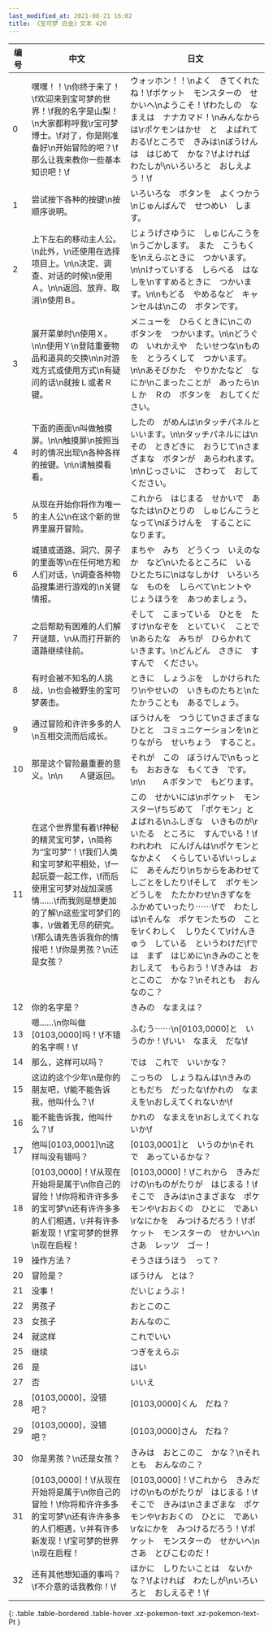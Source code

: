 ```yaml
---
last_modified_at: 2021-08-21 16:02
title: 《宝可梦 白金》文本 420
---
```

| 编号 | 中文 | 日文 |
| ---- | ---- | ---- |
| 0 | 嘿嘿！！\n你终于来了！\f欢迎来到宝可梦的世界！\f我的名字是山梨！\n大家都称呼我\r宝可梦博士。\f对了，你是刚准备好\n开始冒险的吧？\f那么让我来教你一些基本知识吧！\f | ウォッホン！！\nよく　きてくれたね！\fポケット　モンスターの　せかいへ\nようこそ！\fわたしの　なまえは　ナナカマド！\nみんなからは\rポケモンはかせ　と　よばれておる\fところで　きみは\nぼうけんは　はじめて　かな？\fよければ　わたしが\nいろいろと　おしえよう！\f |
| 1 | 尝试按下各种的按键\n按顺序说明。 | いろいろな　ボタンを　よくつかう\nじゅんばんで　せつめい　します。 |
| 2 | 上下左右的移动主人公。　\n此外，\n还使用在选择项目上。\n\n决定、调查、对话的时候\n使用Ａ。\n\n返回、放弃、取消\n使用Ｂ。 | じょうげさゆうに　しゅじんこうを\nうごかします。　また　こうもくを\nえらぶときに　つかいます。\n\nけっていする　しらべる　はなしを\nすすめるときに　つかいます。\n\nもどる　やめるなど　キャンセルは\nこの　ボタンです。 |
| 3 | 展开菜单时\n使用Ｘ。\n\n使用Ｙ\n登陆重要物品和道具的交换\n\n对游戏方式或使用方式\n有疑问的话\n就按Ｌ或者Ｒ键。 | メニューを　ひらくときに\nこの　ボタンを　つかいます。\n\nどうぐの　いれかえや　たいせつな\nものを　とうろくして　つかいます。\n\nあそびかた　やりかたなど　なにか\nこまったことが　あったら\nＬか　Ｒの　ボタンを　おしてください。 |
| 4 | 下面的画面\n叫做触摸屏。\n\n触摸屏\n按照当时的情况出现\n各种各样的按键。\n\n请触摸看看。 | したの　がめんは\nタッチパネルと　いいます。\n\nタッチパネルには\nその　ときどきに　おうじて\nさまざまな　ボタンが　あらわれます。\n\nじっさいに　さわって　おしてください。 |
| 5 | 从现在开始你将作为唯一的主人公\n在这个新的世界里展开冒险。 | これから　はじまる　せかいで　あなたは\nひとりの　しゅじんこうと　なって\nぼうけんを　することに　なります。 |
| 6 | 城镇或道路、洞穴、房子的里面等\n在任何地方和人们对话，\n调查各种物品搜集进行游戏的\n关键情报。 | まちや　みち　どうくつ　いえのなか　など\nいたるところに　いる　ひとたちに\nはなしかけ　いろいろな　ものを　しらべて\nヒントや　じょうほうを　あつめましょう。 |
| 7 | 之后帮助有困难的人们解开谜题，\n从而打开新的道路继续往前。 | そして　こまっている　ひとを　たすけ\nなぞを　といていく　ことで\nあらたな　みちが　ひらかれて　いきます。\nどんどん　さきに　すすんで　ください。 |
| 8 | 有时会被不知名的人挑战，\n也会被野生的宝可梦袭击。 | ときに　しょうぶを　しかけられたり\nやせいの　いきものたちと\nたたかうことも　あるでしょう。 |
| 9 | 通过冒险和许许多多的人\n互相交流而后成长。 | ぼうけんを　つうじて\nさまざまな　ひとと　コミュニケーションを\nとりながら　せいちょう　すること。 |
| 10 | 那是这个冒险最重要的意义。\n\n　　Ａ键返回。 | それが　この　ぼうけんで\nもっとも　おおきな　もくてき　です。\n\n　　Ａボタンで　もどります。 |
| 11 | 在这个世界里有着\f神秘的精灵宝可梦，\n简称为“宝可梦”！\f我们人类和宝可梦和平相处，\f一起玩耍一起工作，\f而后使用宝可梦对战加深感情……\f而我则是想更加的了解\n这些宝可梦们的事，\r做着无尽的研究。\f那么请先告诉我你的情报吧！\f你是男孩？\n还是女孩？ | この　せかいには\nポケット　モンスター\fちぢめて　「ポケモン」と　よばれる\nふしぎな　いきものが\rいたる　ところに　すんでいる！\fわれわれ　にんげんは\nポケモンと　なかよく　くらしている\fいっしょに　あそんだり\nちからをあわせて　しごとをしたり\fそして　ポケモンどうしを　たたかわせ\nきずなを　ふかめていったり⋯⋯\fで　わたしは\nそんな　ポケモンたちの　ことを\rくわしく　しりたくて\rけんきゅう　している　というわけだ\fでは　まず　はじめに\nきみのことを　おしえて　もらおう！\fきみは　おとこのこ　かな？\nそれとも　おんなのこ？ |
| 12 | 你的名字是？ | きみの　なまえは？ |
| 13 | 嗯……\n你叫做[0103,0000]吗！\f不错的名字啊！\f | ふむう⋯⋯\n[0103,0000]と　いうのか！\fいい　なまえ　だな\f |
| 14 | 那么，这样可以吗？ | では　これで　いいかな？ |
| 15 | 这边的这个少年\n是你的朋友吧，\f能不能告诉我，他叫什么？\f | こっちの　しょうねんは\nきみの　ともだち　だったな\fかれの　なまえを\nおしえてくれないか\f |
| 16 | 能不能告诉我，他叫什么？\f | かれの　なまえを\nおしえてくれないか\f |
| 17 | 他叫[0103,0001]\n这样叫没有错吗？ | [0103,0001]と　いうのか\nそれで　あっているかな？ |
| 18 | [0103,0000]！\f从现在开始将是属于\n你自己的冒险！\f你将和许许多多的宝可梦\n还有许许多多的人们相遇，\r并有许多新发现！\f宝可梦的世界\n现在启程！ | [0103,0000]！\fこれから　きみだけの\nものがたりが　はじまる！\fそこで　きみは\nさまざまな　ポケモンや\rおおくの　ひとに　であい\rなにかを　みつけるだろう！\fポケット　モンスターの　せかいへ\nさあ　レッツ　ゴー！ |
| 19 | 操作方法？ | そうさほうほう　って？ |
| 20 | 冒险是？ | ぼうけん　とは？ |
| 21 | 没事！ | だいじょうぶ！ |
| 22 | 男孩子 | おとこのこ |
| 23 | 女孩子 | おんなのこ |
| 24 | 就这样 | これでいい |
| 25 | 继续 | つぎをえらぶ |
| 26 | 是 | はい |
| 27 | 否 | いいえ |
| 28 | [0103,0000]，没错吧？ | [0103,0000]くん　だね？ |
| 29 | [0103,0000]，没错吧？ | [0103,0000]さん　だね？ |
| 30 | 你是男孩？\n还是女孩？ | きみは　おとこのこ　かな？\nそれとも　おんなのこ？ |
| 31 | [0103,0000]！\f从现在开始将是属于\n你自己的冒险！\f你将和许许多多的宝可梦\n还有许许多多的人们相遇，\r并有许多新发现！\f宝可梦的世界\n现在启程！ | [0103,0000]！\fこれから　きみだけの\nものがたりが　はじまる！\fそこで　きみは\nさまざまな　ポケモンや\rおおくの　ひとに　であい\rなにかを　みつけるだろう！\fポケット　モンスターの　せかいへ\nさあ　とびこむのだ！ |
| 32 | 还有其他想知道的事吗？\f不介意的话我教你！\f | ほかに　しりたいことは　ないかな？\fよければ　わたしが\nいろいろと　おしえるぞ！\f |
{: .table .table-bordered .table-hover .xz-pokemon-text .xz-pokemon-text-Pt }